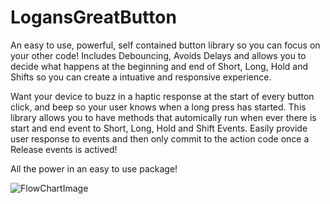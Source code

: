 # LogansGreatButton
An easy to use, powerful, self contained button library so you can focus on your other code! 
Includes Debouncing, Avoids Delays and allows you to decide what happens at the beginning and end of Short, Long, Hold and Shifts so you can create a intuative and responsive experience.

Want your device to buzz in a haptic response at the start of every button click, and beep so your user knows when a long press has started. 
This library allows you to have methods that automically run when ever there is start and end event to Short, Long, Hold and Shift Events.  Easily provide user response to events and then only commit to the action code once a Release events is actived! 

All the power in an easy to use package!

![FlowChartImage](https://www.walkingtrading.com/wp-content/uploads/2017/07/sticker-enjoy-your-gift-1000x1000.jpg)
